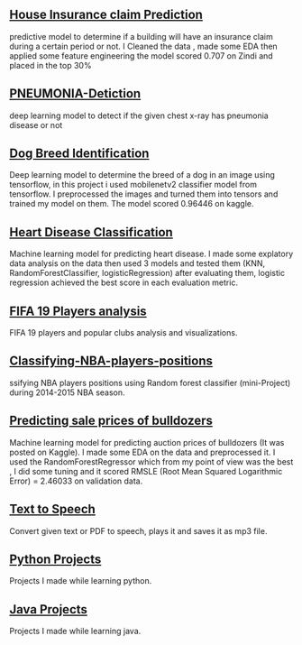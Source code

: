

## [House Insurance claim Prediction](https://github.com/IyadAli-crypto/Nigeria-Insurance-Prediction)
predictive model to determine if a building will have an insurance claim during a certain period or not. I Cleaned the data , made some EDA then applied some feature engineering the model scored 0.707 on Zindi and placed in the top 30%

## [PNEUMONIA-Detiction](https://github.com/IyadAli-crypto/PNEUMONIA-Detiction)
deep learning model to detect if the given chest x-ray has pneumonia disease or not

## [Dog Breed Identification](https://github.com/IyadAli-crypto/Dog-breed-identification)
 Deep learning model to determine the breed of a dog in an image using tensorflow, in this project i used mobilenetv2 classifier model from tensorflow.
 I preprocessed the images and turned them into tensors and trained my model on them. The model scored 0.96446 on kaggle.

## [Heart Disease Classification](https://github.com/IyadAli-crypto/Heart-Disease-prediction)
Machine learning model for predicting heart disease.
I made some explatory data analysis on the data then used 3 models and tested them (KNN, RandomForestClassifier, logisticRegression) after evaluating them,  logistic 
regression achieved the best score in each evaluation metric.

## [FIFA 19 Players analysis](https://github.com/IyadAli-crypto/FiFa19-Analysis)
FIFA 19 players and popular clubs analysis and visualizations.

## [Classifying-NBA-players-positions](https://github.com/IyadAli-crypto/Classifying-NBA-players-positions)
ssifying NBA players positions using Random forest classifier (mini-Project) during 2014-2015 NBA season.

## [Predicting sale prices of bulldozers](https://github.com/IyadAli-crypto/Predicting-sale-prices-of-bulldozers-using-Machine-Learning)
Machine learning model for predicting auction prices of bulldozers (It was posted on Kaggle). I made some EDA on the data and preprocessed it. I used the RandomForestRegressor which from my point of view was the best , I did some tuning and it scored RMSLE (Root Mean Squared Logarithmic Error) = 2.46033 on validation data.

## [Text to Speech](https://github.com/IyadAli-crypto/Text-to-Speech-using-python)
 Convert given text or PDF to speech, plays it and saves it as mp3 file.

## [Python Projects](https://github.com/IyadAli-crypto/Python-Projects)
Projects I made while learning python.

## [Java Projects](https://github.com/IyadAli-crypto/Java-Projects)
Projects I made while learning java.
